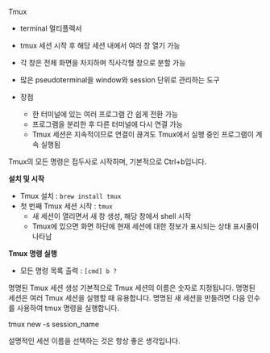 
Tmux
- terminal 멀티플렉서
- tmux 세션 시작 후 해당 세션 내에서 여러 창 열기 가능
- 각 창은 전체 화면을 차지하며 직사각형 창으로 분할 가능
- 많은 pseudoterminal을 window와 session 단위로 관리하는 도구

- 장점
  - 한 터미널에 있는 여러 프로그램 간 쉽게 전환 가능
  - 프로그램을 분리한 후 다른 터미널에 다시 연결 가능
  - Tmux 세션은 지속적이므로 연결이 끊겨도 Tmux에서 실행 중인 프로그램이 계속 실행됨

Tmux의 모든 명령은 접두사로 시작하며, 기본적으로 Ctrl+b입니다.

<b>설치 및 시작</b>
- Tmux 설치 : `brew install tmux`
- 첫 번째 Tmux 세션 시작 : `tmux`
  - 새 세션이 열리면서 새 창 생성, 해당 창에서 shell 시작
  - Tmux에 있으면 화면 하단에 현재 세션에 대한 정보가 표시되는 상태 표시줄이 나타남

<b>Tmux 명령 실행</b>
- 모든 명령 목록 출력 : `[cmd] b ?`

 명명된 Tmux 세션 생성
기본적으로 Tmux 세션의 이름은 숫자로 지정됩니다. 명명된 세션은 여러 Tmux 세션을 실행할 때 유용합니다. 명명된 새 세션을 만들려면 다음 인수를 사용하여 tmux 명령을 실행합니다.

tmux new -s session_name
 

 

설명적인 세션 이름을 선택하는 것은 항상 좋은 생각입니다.
 
 
